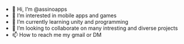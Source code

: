 - 👋 Hi, I’m @assinoapps
- 👀 I’m interested in mobile apps and games
- 🌱 I’m currently learning unity and programming
- 💞️ I’m looking to collaborate on many intresting and diverse projects
- 📫 How to reach me my gmail or DM 

<!---
assinoapps/assinoapps is a ✨ special ✨ repository because its `README.md` (this file) appears on your GitHub profile.
You can click the Preview link to take a look at your changes.
--->
